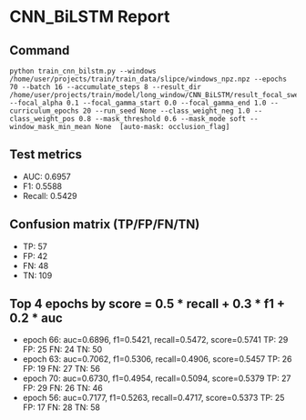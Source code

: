 # CNN_BiLSTM Report

## Command
```
python train_cnn_bilstm.py --windows /home/user/projects/train/train_data/slipce/windows_npz.npz --epochs 70 --batch 16 --accumulate_steps 8 --result_dir /home/user/projects/train/model/long_window/CNN_BiLSTM/result_focal_sweep/cw02_fg05 --focal_alpha 0.1 --focal_gamma_start 0.0 --focal_gamma_end 1.0 --curriculum_epochs 20 --run_seed None --class_weight_neg 1.0 --class_weight_pos 0.8 --mask_threshold 0.6 --mask_mode soft --window_mask_min_mean None  [auto-mask: occlusion_flag]
```

## Test metrics
- AUC: 0.6957
- F1: 0.5588
- Recall: 0.5429
## Confusion matrix (TP/FP/FN/TN)
- TP: 57
- FP: 42
- FN: 48
- TN: 109

## Top 4 epochs by score = 0.5 * recall + 0.3 * f1 + 0.2 * auc
- epoch 66: auc=0.6896, f1=0.5421, recall=0.5472, score=0.5741  TP: 29 FP: 25 FN: 24 TN: 50
- epoch 63: auc=0.7062, f1=0.5306, recall=0.4906, score=0.5457  TP: 26 FP: 19 FN: 27 TN: 56
- epoch 70: auc=0.6730, f1=0.4954, recall=0.5094, score=0.5379  TP: 27 FP: 29 FN: 26 TN: 46
- epoch 56: auc=0.7177, f1=0.5263, recall=0.4717, score=0.5373  TP: 25 FP: 17 FN: 28 TN: 58
